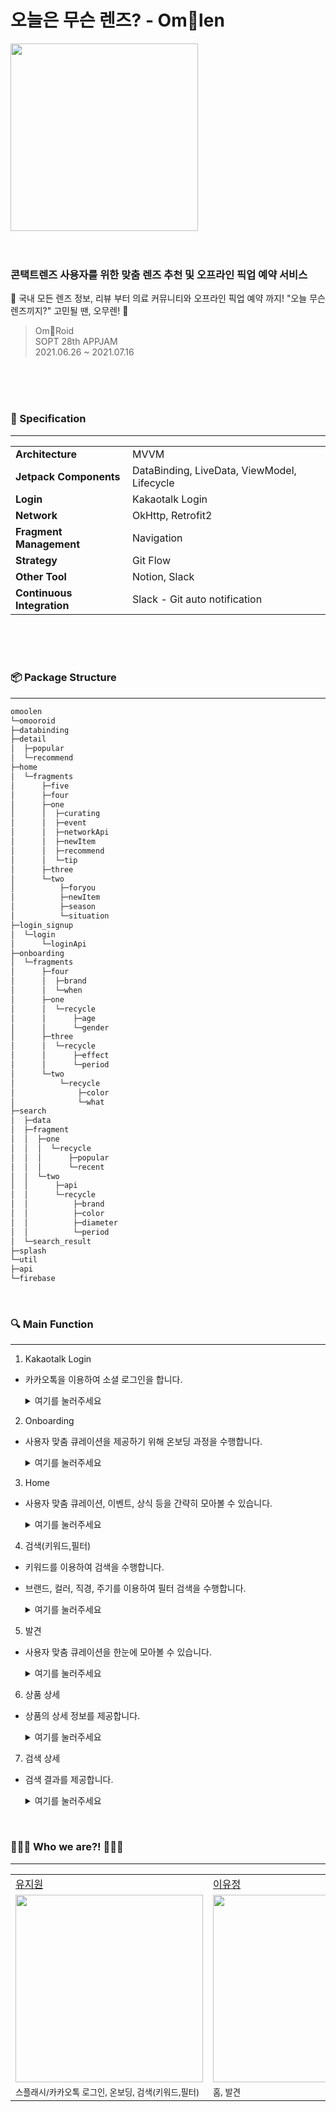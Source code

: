 # 오늘은 무슨 렌즈? - Om👀len
<img src="https://user-images.githubusercontent.com/49470328/125881901-5c857059-403a-4ba3-8d14-bacf11ba8f0b.png" width="300px"/>   


<br>

<br>

<br>

### 콘택트렌즈 사용자를 위한 맞춤 렌즈 추천 및 오프라인 픽업 예약 서비스

👀 국내 모든 렌즈 정보, 리뷰 부터 의료 커뮤니티와 오프라인 픽업 예약 까지! "오늘 무슨 렌즈끼지?" 고민될 땐, 오무렌! 👀

> Om👀Roid  
> SOPT 28th APPJAM  
> 2021.06.26 ~ 2021.07.16   

<br>

<br>

<br>

### 👋 Specification   
------
<table class="tg">
<tbody>
  <tr>
    <td><b>Architecture</b></td>
    <td>MVVM</td>
  </tr>
<tr>
    <td><b>Jetpack Components</b></td>
<td>DataBinding, LiveData, ViewModel, Lifecycle</td>
</tr>
<tr>
    <td><b>Login</b></td>
<td>Kakaotalk Login</td>
</tr>
<tr>
    <td><b>Network</b></td>
<td>OkHttp, Retrofit2</td>
</tr>
<tr>
    <td><b>Fragment Management</b></td>
<td>Navigation</td>
</tr>
<tr>
    <td><b>Strategy</b></td>
<td>Git Flow</td>
</tr>

<tr>
    <td><b>Other Tool</b></td>
<td>Notion, Slack</td>
</tr>
<tr>
    <td><b>Continuous Integration</b></td>
<td>Slack - Git auto notification</td>
</tr>
  
  
</tbody>
</table>

<br>

<br>

<br>

### 📦 Package Structure
------
```bash
omoolen
└─omooroid
├─databinding
├─detail
│  ├─popular
│  └─recommend
├─home
│  └─fragments
│      ├─five
│      ├─four
│      ├─one
│      │  ├─curating
│      │  ├─event
│      │  ├─networkApi
│      │  ├─newItem
│      │  ├─recommend
│      │  └─tip
│      ├─three
│      └─two
│          ├─foryou
│          ├─newItem
│          ├─season
│          └─situation
├─login_signup
│  └─login
│      └─loginApi
├─onboarding
│  └─fragments
│      ├─four
│      │  ├─brand
│      │  └─when
│      ├─one
│      │  └─recycle
│      │      ├─age
│      │      └─gender
│      ├─three
│      │  └─recycle
│      │      ├─effect
│      │      └─period
│      └─two
│          └─recycle
│              ├─color
│              └─what
├─search
│  ├─data
│  ├─fragment
│  │  ├─one
│  │  │  └─recycle
│  │  │      ├─popular
│  │  │      └─recent
│  │  └─two
│  │      ├─api
│  │      └─recycle
│  │          ├─brand
│  │          ├─color
│  │          ├─diameter
│  │          └─period
│  └─search_result
├─splash
└─util
├─api
└─firebase
``` 

<br>

### 🔍  Main Function
------

1. Kakaotalk Login
  - 카카오톡을 이용하여 소셜 로그인을 합니다.
    <details>
    <summary>여기를 눌러주세요</summary>
    <div markdown="1">       

    😎숨겨진 내용😎
      
      ## 구현 방법
      🍝 Login 
      
      ## 구현 코드
      🍝 Login
      <br>
        ❤ UserClient.kt
      <br>
      
        ```kotlin
      
          object UserClient {
          private const val BASE_URL = "http://ec2-15-165-235-44.ap-northeast-2.compute.amazonaws.com/"

          val getApi = Retrofit.Builder()
            .baseUrl(BASE_URL)
            .client(OkHttpClient())
            .addCallAdapterFactory(RxJava2CallAdapterFactory.create())
            .addConverterFactory(GsonConverterFactory.create()).build()
            .create(UserService::class.java)}```
      

    </div>
    </details>
  
2. Onboarding
  - 사용자 맞춤 큐레이션을 제공하기 위해 온보딩 과정을 수행합니다.
    <details>
    <summary>여기를 눌러주세요</summary>
    <div markdown="1">       

    😎숨겨진 내용😎

    </div>
    </details>
    
3. Home
  - 사용자 맞춤 큐레이션, 이벤트, 상식 등을 간략히 모아볼 수 있습니다. 
    <details>
    <summary>여기를 눌러주세요</summary>
    <div markdown="1">       

    😎숨겨진 내용😎

    </div>
    </details>
    
4. 검색(키워드,필터)
  - 키워드를 이용하여 검색을 수행합니다.
  - 브랜드, 컬러, 직경, 주기를 이용하여 필터 검색을 수행합니다.
    <details>
    <summary>여기를 눌러주세요</summary>
    <div markdown="1">       

    😎숨겨진 내용😎

    </div>
    </details>
    
5. 발견
  - 사용자 맞춤 큐레이션을 한눈에 모아볼 수 있습니다.
    <details>
    <summary>여기를 눌러주세요</summary>
    <div markdown="1">       

    😎숨겨진 내용😎

    </div>
    </details>  
    
6. 상품 상세
  - 상품의 상세 정보를 제공합니다.
    <details>
    <summary>여기를 눌러주세요</summary>
    <div markdown="1">       

    😎숨겨진 내용😎

    </div>
    </details>  
    
7. 검색 상세
  - 검색 결과를 제공합니다.
    <details>
    <summary>여기를 눌러주세요</summary>
    <div markdown="1">       

    😎숨겨진 내용😎

    </div>
    </details>
    
<br>

### 🙆🏻‍♀️ Who we are?! 🙆🏻‍♀️
------
<table class="tg">
<tbody>
<tbody>
        <td><a href="https://github.com/Jionee">유지원</a></td>
        <td><a href="https://github.com/mdb1217">이유정</a></td>
        <td><a href="https://github.com/sgh002400">차지수</a></td>
    </tr>
    <tr>
        <td><img src="https://user-images.githubusercontent.com/49470328/125880657-6597e7d9-3861-4c3a-a3fa-035065b68d70.jpeg" width="300px"/></td>
        <td><img src="https://user-images.githubusercontent.com/49470328/125880648-e0eba4b0-60da-4037-9106-eda9f8b35573.jpeg"  width="300px"/></td>
        <td><img src="https://user-images.githubusercontent.com/49470328/125880665-7d324c2e-98a4-4277-ad9e-5cbbe5786da6.png"  width="300px"/></td>
    </tr>
    <tr>
  <td><sub>스플래시/카카오톡 로그인, 온보딩, 검색(키워드,필터)</sub></td>
        <td><sub>홈, 발견</sub></td>
        <td><sub>상품 상세, 검색 상세</sub></td>
    </tr>
</tbody>
</table>
